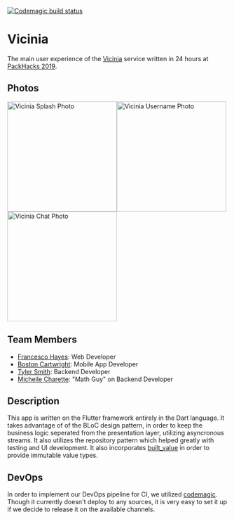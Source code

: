 [![Codemagic build status](https://api.codemagic.io/apps/5cb1f56a4ea08100147dbe4e/5cb1f56a4ea08100147dbe4d/status_badge.svg)](https://codemagic.io/apps/5cb1f56a4ea08100147dbe4e/5cb1f56a4ea08100147dbe4d/latest_build)

# Vicinia

The main user experience of the [Vicinia](https://vicinia.net) service written in 24 hours at [PackHacks 2019](http://ncsupackhacks.org/).

## Photos

<img src="https://vicinia.net/img/mobile_01.2765fb34.webp" alt="Vicinia Splash Photo" width="250"/><img src="https://vicinia.net/img/mobile_02.e0ca32d0.webp" alt="Vicinia Username Photo" width="250"/><img src="https://vicinia.net/img/mobile_04.5f60fc8e.webp" alt="Vicinia Chat Photo" width="250"/>


## Team Members

- [Francesco Hayes](https://github.com/francesco-hayes): Web Developer
- [Boston Cartwright](https://github.com/munkurious): Mobile App Developer
- [Tyler Smith](https://github.com/tylerssmith): Backend Developer
- [Michelle Charette](https://github.com/theManMitch): "Math Guy" on Backend Developer

## Description

This app is written on the Flutter framework entirely in the Dart language. It takes advantage of of the BLoC design pattern, in order to keep the business logic seperated from the presentation layer, utilizing asyncronous streams. It also utilizes the repository pattern which helped greatly with testing and UI development. It also incorporates [built_value](https://pub.dartlang.org/packages/built_value) in order to provide immutable value types.

## DevOps

In order to implement our DevOps pipeline for CI, we utilized [codemagic](https://codemagic.io/start/). Though it currently doesn't deploy to any sources, it is very easy to set it up if we decide to release it on the available channels.
